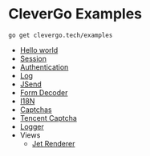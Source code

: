 # CleverGo Examples

```shell
go get clevergo.tech/examples
```

- [Hello world](hello)
- [Session](session)
- [Authentication](auth)
- [Log](log)
- [JSend](jsend)
- [Form Decoder](form)
- [I18N](i18n)
- [Captchas](captchas)
- [Tencent Captcha](tencentcaptcha)
- [Logger](logger)
- Views
  - [Jet Renderer](jetrenderer)
